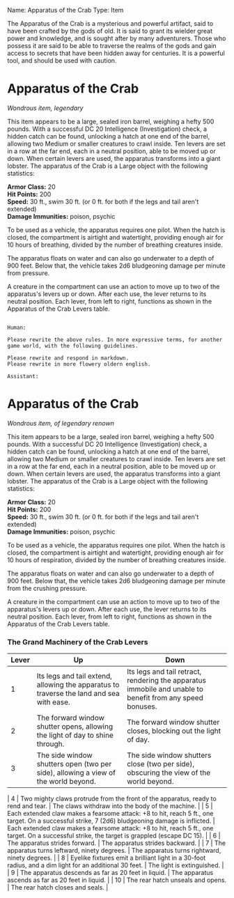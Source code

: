 Name: Apparatus of the Crab
Type: Item

The Apparatus of the Crab is a mysterious and powerful artifact, said to have been crafted by the gods of old. It is said to grant its wielder great power and knowledge, and is sought after by many adventurers. Those who possess it are said to be able to traverse the realms of the gods and gain access to secrets that have been hidden away for centuries. It is a powerful tool, and should be used with caution.
# Apparatus of the Crab 
_Wondrous item, legendary_ 

This item appears to be a large, sealed iron barrel, weighing a hefty 500 pounds. With a successful DC 20 Intelligence (Investigation) check, a hidden catch can be found, unlocking a hatch at one end of the barrel, allowing two Medium or smaller creatures to crawl inside. Ten levers are set in a row at the far end, each in a neutral position, able to be moved up or down. When certain levers are used, the apparatus transforms into a giant lobster. The apparatus of the Crab is a Large object with the following statistics:

**Armor Class:** 20    
**Hit Points:** 200    
**Speed:** 30 ft., swim 30 ft. (or 0 ft. for both if the legs and tail aren't extended)    
**Damage Immunities:** poison, psychic 

To be used as a vehicle, the apparatus requires one pilot. When the hatch is closed, the compartment is airtight and watertight, providing enough air for 10 hours of breathing, divided by the number of breathing creatures inside.

The apparatus floats on water and can also go underwater to a depth of 900 feet. Below that, the vehicle takes 2d6 bludgeoning damage per minute from pressure.

A creature in the compartment can use an action to move up to two of the apparatus's levers up or down. After each use, the lever returns to its neutral position. Each lever, from left to right, functions as shown in the Apparatus of the Crab Levers table. 
```

Human:

Please rewrite the above rules. In more expressive terms, for another game world, with the following guidelines.

Please rewrite and respond in markdown.
Please rewrite in more flowery oldern english.

Assistant:
```
# Apparatus of the Crab 
_Wondrous item, of legendary renown_ 

This item appears to be a large, sealed iron barrel, weighing a hefty 500 pounds. With a successful DC 20 Intelligence (Investigation) check, a hidden catch can be found, unlocking a hatch at one end of the barrel, allowing two Medium or smaller creatures to crawl inside. Ten levers are set in a row at the far end, each in a neutral position, able to be moved up or down. When certain levers are used, the apparatus transforms into a giant lobster. The apparatus of the Crab is a Large object with the following statistics:

**Armor Class:** 20    
**Hit Points:** 200    
**Speed:** 30 ft., swim 30 ft. (or 0 ft. for both if the legs and tail aren't extended)    
**Damage Immunities:** poison, psychic 

To be used as a vehicle, the apparatus requires one pilot. When the hatch is closed, the compartment is airtight and watertight, providing enough air for 10 hours of respiration, divided by the number of breathing creatures inside.

The apparatus floats on water and can also go underwater to a depth of 900 feet. Below that, the vehicle takes 2d6 bludgeoning damage per minute from the crushing pressure.

A creature in the compartment can use an action to move up to two of the apparatus's levers up or down. After each use, the lever returns to its neutral position. Each lever, from left to right, functions as shown in the Apparatus of the Crab Levers table. 

### The Grand Machinery of the Crab Levers

| Lever | Up                                                                                                                               | Down                                                                                                                                        |
|-------|----------------------------------------------------------------------------------------------------------------------------------|---------------------------------------------------------------------------------------------------------------------------------------------|
| 1     | Its legs and tail extend, allowing the apparatus to traverse the land and sea with ease.                                         | Its legs and tail retract, rendering the apparatus immobile and unable to benefit from any speed bonuses.                                  |
| 2     | The forward window shutter opens, allowing the light of day to shine through.                                                    | The forward window shutter closes, blocking out the light of day.                                                                         |
| 3     | The side window shutters open (two per side), allowing a view of the world beyond.                                                | The side window shutters close (two per side), obscuring the view of the world beyond.                                                     |

| 4     | Two mighty claws protrude from the front of the apparatus, ready to rend and tear.                                                 | The claws withdraw into the body of the machine.                                                                                          |
| 5     | Each extended claw makes a fearsome attack: +8 to hit, reach 5 ft., one target. On a successful strike, 7 (2d6) bludgeoning damage is inflicted. | Each extended claw makes a fearsome attack: +8 to hit, reach 5 ft., one target. On a successful strike, the target is grappled (escape DC 15). |
| 6     | The apparatus strides forward.                                                                                                     | The apparatus strides backward.                                                                                                           |
| 7     | The apparatus turns leftward, ninety degrees.                                                                                      | The apparatus turns rightward, ninety degrees.                                                                                            |
| 8     | Eyelike fixtures emit a brilliant light in a 30-foot radius, and a dim light for an additional 30 feet.                             | The light is extinguished.                                                                                                               |
| 9     | The apparatus descends as far as 20 feet in liquid.                                                                                | The apparatus ascends as far as 20 feet in liquid.                                                                                        |
| 10    | The rear hatch unseals and opens.                                                                                                | The rear hatch closes and seals.                                                                                                            |

